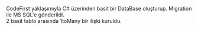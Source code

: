 CodeFirst yaklaşımıyla C# üzerinden basit bir DataBase oluşturup. Migration ile MS SQL'e gönderildi.  
2 basit tablo arasında 1toMany bir ilişki kuruldu.
